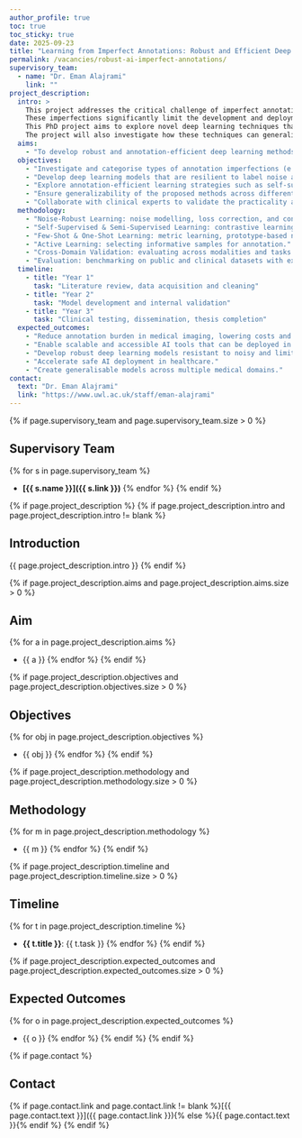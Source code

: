 ```yaml
---
author_profile: true
toc: true
toc_sticky: true
date: 2025-09-23
title: "Learning from Imperfect Annotations: Robust and Efficient Deep Learning for Medical Imaging Analysis"
permalink: /vacancies/robust-ai-imperfect-annotations/
supervisory_team:
  - name: "Dr. Eman Alajrami"
    link: ""
project_description:
  intro: >
    This project addresses the critical challenge of imperfect annotations in medical imaging datasets, including scarce labels, weak supervision, and noisy or incorrect annotations. 
    These imperfections significantly limit the development and deployment of robust and generalisable AI models in clinical practice. 
    This PhD project aims to explore novel deep learning techniques that can learn effectively under these imperfect annotation conditions, reducing the dependency on exhaustive expert labelling and improving model trustworthiness. 
    The project will also investigate how these techniques can generalise across different medical imaging modalities and clinical tasks, ensuring broader applicability and real-world impact.
  aims:
    - "To develop robust and annotation-efficient deep learning methods that can handle scarce, weak, and noisy labels in medical imaging datasets and generalise across diverse imaging domains."
  objectives:
    - "Investigate and categorise types of annotation imperfections (e.g., label noise, sparsity, uncertainty) common in medical imaging."
    - "Develop deep learning models that are resilient to label noise and capable of learning from unreliable or conflicting annotations."
    - "Explore annotation-efficient learning strategies such as self-supervised learning, one/few-shot learning, and active learning."
    - "Ensure generalizability of the proposed methods across different medical imaging modalities (e.g., radiology, pathology, dermatology) and tasks (e.g., classification, segmentation, detection)."
    - "Collaborate with clinical experts to validate the practicality and reliability of the developed solutions."
  methodology:
    - "Noise-Robust Learning: noise modelling, loss correction, and confident learning."
    - "Self-Supervised & Semi-Supervised Learning: contrastive learning, pretext tasks."
    - "Few-Shot & One-Shot Learning: metric learning, prototype-based networks."
    - "Active Learning: selecting informative samples for annotation."
    - "Cross-Domain Validation: evaluating across modalities and tasks."
    - "Evaluation: benchmarking on public and clinical datasets with expert validation."
  timeline:
    - title: "Year 1"
      task: "Literature review, data acquisition and cleaning"
    - title: "Year 2"
      task: "Model development and internal validation"
    - title: "Year 3"
      task: "Clinical testing, dissemination, thesis completion"
  expected_outcomes:
    - "Reduce annotation burden in medical imaging, lowering costs and time for dataset creation."
    - "Enable scalable and accessible AI tools that can be deployed in real-world clinical settings."
    - "Develop robust deep learning models resistant to noisy and limited data."
    - "Accelerate safe AI deployment in healthcare."
    - "Create generalisable models across multiple medical domains."
contact:
  text: "Dr. Eman Alajrami"
  link: "https://www.uwl.ac.uk/staff/eman-alajrami"
---
```


{% if page.supervisory_team and page.supervisory_team.size > 0 %}
## Supervisory Team
{% for s in page.supervisory_team %}
- **[{{ s.name }}]({{ s.link }})**
{% endfor %}
{% endif %}

{% if page.project_description %}
{% if page.project_description.intro and page.project_description.intro != blank %}
## Introduction
{{ page.project_description.intro }}
{% endif %}

{% if page.project_description.aims and page.project_description.aims.size > 0 %}
## Aim
{% for a in page.project_description.aims %}
- {{ a }}
{% endfor %}
{% endif %}

{% if page.project_description.objectives and page.project_description.objectives.size > 0 %}
## Objectives
{% for obj in page.project_description.objectives %}
- {{ obj }}
{% endfor %}
{% endif %}

{% if page.project_description.methodology and page.project_description.methodology.size > 0 %}
## Methodology
{% for m in page.project_description.methodology %}
- {{ m }}
{% endfor %}
{% endif %}

{% if page.project_description.timeline and page.project_description.timeline.size > 0 %}
## Timeline
{% for t in page.project_description.timeline %}
- **{{ t.title }}**: {{ t.task }}
{% endfor %}
{% endif %}

{% if page.project_description.expected_outcomes and page.project_description.expected_outcomes.size > 0 %}
## Expected Outcomes
{% for o in page.project_description.expected_outcomes %}
- {{ o }}
{% endfor %}
{% endif %}
{% endif %}

{% if page.contact %}
## Contact
{% if page.contact.link and page.contact.link != blank %}[{{ page.contact.text }}]({{ page.contact.link }}){% else %}{{ page.contact.text }}{% endif %}
{% endif %}


<!-- {% if page.supervisory_team %}
## Supervisory Team
{% for s in page.supervisory_team %}
- **[{{ s.name }}]({{ s.link }})**
{% endfor %}
{% endif %}

{% if page.project_description %}
## Background
{{ page.project_description.background }}

### Research Questions
{% for q in page.project_description.research_questions %}
- {{ q }}
{% endfor %}

### Aim
{% for a in page.project_description.aims %}
- {{ a }}
{% endfor %}

### Objectives
{% for obj in page.project_description.objectives %}
- **{{ obj.title }}**
  {% for step in obj.steps %}
  - {{ step }}
  {% endfor %}
{% endfor %}

### Methodology
{% for m in page.project_description.methodology %}
- {{ m }}
{% endfor %}

## Clinical Partners
{% for c in page.project_description.clinical_partners %}
- {{ c }}
{% endfor %}
{% endif %}


{% if page.contact %}
## Contact
{% if page.contact.link %}[{{ page.contact.text }}]({{ page.contact.link }}){% else %}{{ page.contact.text }}{% endif %}
{% endif %} -->

